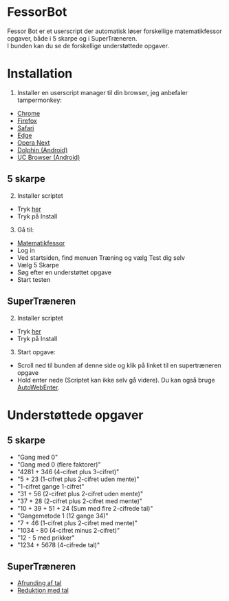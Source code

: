 # FessorBot
Fessor Bot er et userscript der automatisk løser forskellige matematikfessor opgaver, både i 5 skarpe og i SuperTræneren.<br />
I bunden kan du se de forskellige understøttede opgaver.

# Installation
1. Installer en userscript manager til din browser, jeg anbefaler tampermonkey:
 * [Chrome](https://chrome.google.com/webstore/detail/tampermonkey/dhdgffkkebhmkfjojejmpbldmpobfkfo)
 * [Firefox](https://addons.mozilla.org/da/firefox/addon/tampermonkey/)
 * [Safari](https://safari.tampermonkey.net/tampermonkey.safariextz)
 * [Edge](https://www.microsoft.com/store/apps/9NBLGGH5162S)
 * [Opera Next](https://addons.opera.com/en/extensions/details/tampermonkey-beta/)
 * [Dolphin (Android)](https://play.google.com/store/apps/details?id=net.tampermonkey.dolphin)
 * [UC Browser (Android)](https://play.google.com/store/apps/details?id=net.tampermonkey.uc)

## 5 skarpe
2. Installer scriptet
* Tryk [her](https://github.com/Janbuller/Fessor-Bot/raw/master/FessorBot.user.js)
* Tryk på Install

3. Gå til:
* [Matematikfessor](https://matematikfessor.dk)
* Log in
* Ved startsiden, find menuen Træning og vælg Test dig selv
* Vælg 5 Skarpe
* Søg efter en understøttet opgave
* Start testen
## SuperTræneren
2. Installer scriptet
* Tryk [her](https://github.com/Janbuller/Fessor-Bot/raw/master/SuperTræneren.user.js)
* Tryk på Install

3. Start opgave:
* Scroll ned til bunden af denne side og klik på linket til en supertræneren opgave
* Hold enter nede (Scriptet kan ikke selv gå videre). Du kan også bruge [AutoWebEnter](https://github.com/Janbuller/AutoWebEnter/releases).
# Understøttede opgaver
## 5 skarpe
* "Gang med 0"
* "Gang med 0 (flere faktorer)"
* "4281 + 346 (4-cifret plus 3-cifret)"
* "5 + 23 (1-cifret plus 2-cifret uden mente)"
* "1-cifret gange 1-cifret"
* "31 + 56 (2-cifret plus 2-cifret uden mente)"
* "37 + 28 (2-cifret plus 2-cifret med mente)"
* "10 + 39 + 51 + 24 (Sum med fire 2-cifrede tal)"
* "Gangemetode 1 (12 gange 34)"
* "7 + 46 (1-cifret plus 2-cifret med mente)"
* "1034 - 80 (4-cifret minus 2-cifret)"
* "12 - 5 med prikker"
* "1234 + 5678 (4-cifrede tal)"
## SuperTræneren
* [Afrunding af tal](https://www.matematikfessor.dk/adaptive_test/index/topic:afrunding-af-tal-96)
* [Reduktion med tal](https://www.matematikfessor.dk/adaptive_test/index/topic:reduktion-med-tal-86)